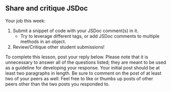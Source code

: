 ## Share and critique JSDoc

Your job this week:

1. Submit a snippet of code with your JSDoc comment(s) in it.
   - Try to leverage different tags, or add JSDoc comments to multiple methods
     in an object.
1. Review/Critique other student submissions!

To complete this lesson, post your reply below. Please note that it is
unnecessary to answer all of the questions listed; they are meant to be used as
a guideline for developing your response. Your initial post should be at least
two paragraphs in length. Be sure to comment on the post of at least two of your
peers as well. Feel free to like or thumbs up posts of other peers other than
the two posts you responded to.
